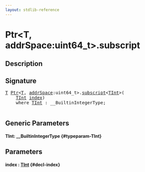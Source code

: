 ```yaml
---
layout: stdlib-reference
---
```


# Ptr\<T, addrSpace:uint64\_t\>\.subscript

## Description





## Signature 

<pre>
<a href="/stdlib-reference/types/Ptr/index#typeparam-T" class="code_type">T</a> <a href="/stdlib-reference/types/Ptr/index" class="code_type">Ptr</a>&lt;<a href="/stdlib-reference/types/Ptr/index#typeparam-T" class="code_type">T</a>, <a href="/stdlib-reference/types/Ptr/index#decl-addrSpace" class="code_var">addrSpace</a>:uint64_t&gt;.<a href="/stdlib-reference/types/Ptr/subscript">subscript</a>&lt;<a href="/stdlib-reference/types/Ptr/subscript#typeparam-TInt" class="code_type">TInt</a>&gt;(
    <a href="/stdlib-reference/types/Ptr/subscript#typeparam-TInt" class="code_type">TInt</a> <a href="/stdlib-reference/types/Ptr/subscript#decl-index" class="code_param">index</a>)
    <span class='code_keyword'>where</span> <a href="/stdlib-reference/types/Ptr/subscript#typeparam-TInt" class="code_type">TInt</a> : __BuiltinIntegerType;

</pre>

## Generic Parameters

#### TInt: \_\_BuiltinIntegerType {#typeparam-TInt}

## Parameters

#### index  : [TInt](/stdlib-reference/types/Ptr/subscript#typeparam-TInt) {#decl-index}

